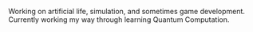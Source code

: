 Working on artificial life, simulation, and sometimes game development.
Currently working my way through learning Quantum Computation.


